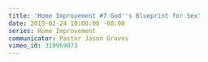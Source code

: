 ```yaml
---
title: 'Home Improvement #7 God''s Blueprint for Sex'
date: 2019-02-24 10:00:00 -08:00
series: Home Improvement
communicator: Pastor Jason Graves
vimeo_id: 319969073
---
```


